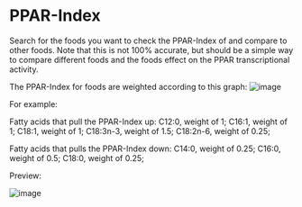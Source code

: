 # PPAR-Index

Search for the foods you want to check the PPAR-Index of and compare to other foods. Note that this is not 100% accurate, but should be a simple way to compare different foods and the foods effect on the PPAR transcriptional activity.

The PPAR-Index for foods are weighted according to this graph: 
![image](https://github.com/LeonardotNEO/PPAR-Index/assets/52072762/11b55910-383f-4b21-8fcf-760340a09d74)

For example:

Fatty acids that pull the PPAR-Index up:
C12:0, weight of 1;
C16:1, weight of 1;
C18:1, weight of 1;
C18:3n-3, weight of 1.5;
C18:2n-6, weight of 0.25;

Fatty acids that pulls the PPAR-Index down:
C14:0, weight of 0.25;
C16:0, weight of 0.5;
C18:0, weight of 0.25;

Preview:

![image](https://github.com/LeonardotNEO/PPAR-Index/assets/52072762/4070cc77-a163-45bb-a482-d384150eee89)
